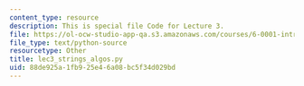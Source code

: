 ```yaml
---
content_type: resource
description: This is special file Code for Lecture 3.
file: https://ol-ocw-studio-app-qa.s3.amazonaws.com/courses/6-0001-introduction-to-computer-science-and-programming-in-python-fall-2016/88de925a1fb925e46a08bc5f34d029bd_lec3_strings_algos.py
file_type: text/python-source
resourcetype: Other
title: lec3_strings_algos.py
uid: 88de925a-1fb9-25e4-6a08-bc5f34d029bd
---
```

